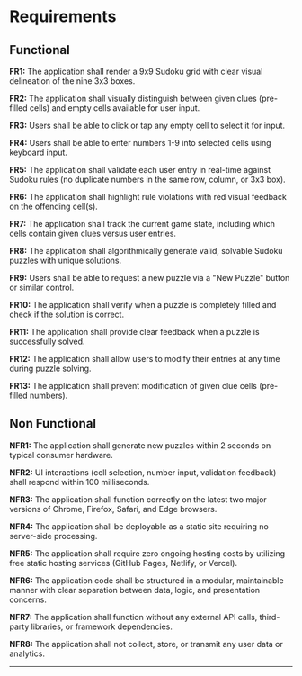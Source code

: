 # Requirements

## Functional

**FR1:** The application shall render a 9x9 Sudoku grid with clear visual delineation of the nine 3x3 boxes.

**FR2:** The application shall visually distinguish between given clues (pre-filled cells) and empty cells available for user input.

**FR3:** Users shall be able to click or tap any empty cell to select it for input.

**FR4:** Users shall be able to enter numbers 1-9 into selected cells using keyboard input.

**FR5:** The application shall validate each user entry in real-time against Sudoku rules (no duplicate numbers in the same row, column, or 3x3 box).

**FR6:** The application shall highlight rule violations with red visual feedback on the offending cell(s).

**FR7:** The application shall track the current game state, including which cells contain given clues versus user entries.

**FR8:** The application shall algorithmically generate valid, solvable Sudoku puzzles with unique solutions.

**FR9:** Users shall be able to request a new puzzle via a "New Puzzle" button or similar control.

**FR10:** The application shall verify when a puzzle is completely filled and check if the solution is correct.

**FR11:** The application shall provide clear feedback when a puzzle is successfully solved.

**FR12:** The application shall allow users to modify their entries at any time during puzzle solving.

**FR13:** The application shall prevent modification of given clue cells (pre-filled numbers).

## Non Functional

**NFR1:** The application shall generate new puzzles within 2 seconds on typical consumer hardware.

**NFR2:** UI interactions (cell selection, number input, validation feedback) shall respond within 100 milliseconds.

**NFR3:** The application shall function correctly on the latest two major versions of Chrome, Firefox, Safari, and Edge browsers.

**NFR4:** The application shall be deployable as a static site requiring no server-side processing.

**NFR5:** The application shall require zero ongoing hosting costs by utilizing free static hosting services (GitHub Pages, Netlify, or Vercel).

**NFR6:** The application code shall be structured in a modular, maintainable manner with clear separation between data, logic, and presentation concerns.

**NFR7:** The application shall function without any external API calls, third-party libraries, or framework dependencies.

**NFR8:** The application shall not collect, store, or transmit any user data or analytics.

---
